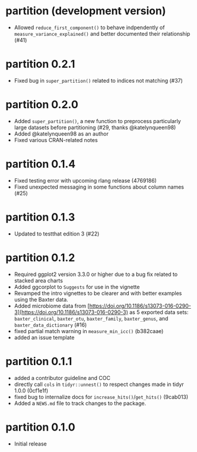 # partition (development version)
* Allowed `reduce_first_component()` to behave indpendently of `measure_variance_explained()` and better documented their relationship (#41)

# partition 0.2.1
* Fixed bug in `super_partition()` related to indices not matching (#37)

# partition 0.2.0

* Added `super_partition()`, a new function to preprocess particularly large datasets before partitioning (#29, thanks @katelynqueen98)
* Added @katelynqueen98 as an author
* Fixed various CRAN-related notes 

# partition 0.1.4

* Fixed testing error with upcoming rlang release (4769186)
* Fixed unexpected messaging in some functions about column names (#25)

# partition 0.1.3

* Updated to testthat edition 3 (#22)

# partition 0.1.2

* Required ggplot2 version 3.3.0 or higher due to a bug fix related to stacked area charts 
* Added ggcorplot to `Suggests` for use in the vignette
* Revamped the intro vignettes to be clearer and with better examples using the Baxter data.
* Added microbiome data from [https://doi.org/10.1186/s13073-016-0290-3](https://doi.org/10.1186/s13073-016-0290-3) as 5 exported data sets: `baxter_clinical`, `baxter_otu`, `baxter_family`, `baxter_genus`, and `baxter_data_dictionary` (#16)
* fixed partial match warning in `measure_min_icc()` (b382caae)
* added an issue template

# partition 0.1.1

* added a contributor guideline and COC
* directly call `cols` in `tidyr::unnest()` to respect changes made in tidyr 1.0.0 (0cf1e1f)
* fixed bug to internalize docs for `increase_hits()`/`get_hits()` (9cab013)
* Added a `NEWS.md` file to track changes to the package.

# partition 0.1.0
* Initial release
